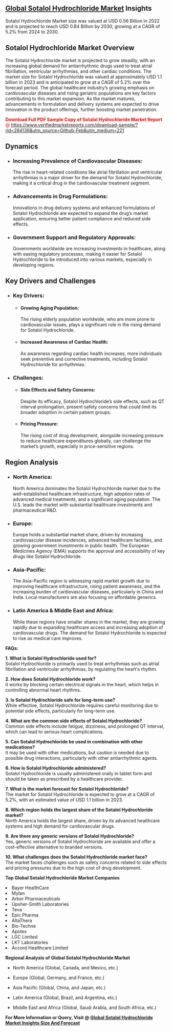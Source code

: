 <h2><a href="https://www.verifiedmarketreports.com/download-sample/?rid=284136&amp;utm_source=Github&amp;utm_medium=221" target="_blank">Global Sotalol Hydrochloride Market</a> Insights</h2><p>Sotalol Hydrochloride Market size was valued at USD 0.56 Billion in 2022 and is projected to reach USD 0.84 Billion by 2030, growing at a CAGR of 5.2% from 2024 to 2030.</p><p> <h2>Sotalol Hydrochloride Market Overview</h2> <p>The Sotalol Hydrochloride market is projected to grow steadily, with an increasing global demand for antiarrhythmic drugs used to treat atrial fibrillation, ventricular arrhythmias, and other cardiac conditions. The market size for Sotalol Hydrochloride was valued at approximately USD 1.1 billion in 2023 and is anticipated to grow at a CAGR of 5.2% over the forecast period. The global healthcare industry’s growing emphasis on cardiovascular diseases and rising geriatric populations are key factors contributing to this market expansion. As the market matures, advancements in formulation and delivery systems are expected to drive innovation in the product offerings, further boosting market penetration.</p> <p><p><span class=""><span style="color: #ff0000;"><strong>Download Full PDF Sample Copy of Sotalol Hydrochloride Market Report</strong> @ </span><a href="https://www.verifiedmarketreports.com/download-sample/?rid=284136&amp;utm_source=Github-Feb&amp;utm_medium=221" target="_blank">https://www.verifiedmarketreports.com/download-sample/?rid=284136&amp;utm_source=Github-Feb&amp;utm_medium=221</a></span></p></p> <h2>Dynamics</h2> <ul> <li><h3>Increasing Prevalence of Cardiovascular Diseases:</h3> The rise in heart-related conditions like atrial fibrillation and ventricular arrhythmias is a major driver for the demand for Sotalol Hydrochloride, making it a critical drug in the cardiovascular treatment segment.</li> <li><h3>Advancements in Drug Formulations:</h3> Innovations in drug delivery systems and enhanced formulations of Sotalol Hydrochloride are expected to expand the drug’s market application, ensuring better patient compliance and reduced side effects.</li> <li><h3>Government Support and Regulatory Approvals:</h3> Governments worldwide are increasing investments in healthcare, along with easing regulatory processes, making it easier for Sotalol Hydrochloride to be introduced into various markets, especially in developing regions.</li> </ul> <h2>Key Drivers and Challenges</h2> <ul> <li><h3>Key Drivers:</h3> <ul> <li><h4>Growing Aging Population:</h4> The rising elderly population worldwide, who are more prone to cardiovascular issues, plays a significant role in the rising demand for Sotalol Hydrochloride.</li> <li><h4>Increased Awareness of Cardiac Health:</h4> As awareness regarding cardiac health increases, more individuals seek preventive and corrective treatments, including Sotalol Hydrochloride for arrhythmias.</li> </ul> </li> <li><h3>Challenges:</h3> <ul> <li><h4>Side Effects and Safety Concerns:</h4> Despite its efficacy, Sotalol Hydrochloride’s side effects, such as QT interval prolongation, present safety concerns that could limit its broader adoption in certain patient groups.</li> <li><h4>Pricing Pressure:</h4> The rising cost of drug development, alongside increasing pressure to reduce healthcare expenditures globally, can challenge the market’s growth, especially in price-sensitive regions.</li> </ul> </li> </ul> <h2>Region Analysis</h2> <ul> <li><h3>North America:</h3> North America dominates the Sotalol Hydrochloride market due to the well-established healthcare infrastructure, high adoption rates of advanced medical treatments, and a significant aging population. The U.S. leads the market with substantial healthcare investments and pharmaceutical R&D.</li> <li><h3>Europe:</h3> Europe holds a substantial market share, driven by increasing cardiovascular disease incidences, advanced healthcare facilities, and growing government investments in public health. The European Medicines Agency (EMA) supports the approval and accessibility of key drugs like Sotalol Hydrochloride.</li> <li><h3>Asia-Pacific:</h3> The Asia-Pacific region is witnessing rapid market growth due to improving healthcare infrastructure, rising patient awareness, and the increasing burden of cardiovascular diseases, particularly in China and India. Local manufacturers are also focusing on affordable generics.</li> <li><h3>Latin America & Middle East and Africa:</h3> While these regions have smaller shares in the market, they are growing rapidly due to expanding healthcare access and increasing adoption of cardiovascular drugs. The demand for Sotalol Hydrochloride is expected to rise as medical care improves.</li> </ul> <p><b>FAQs:</b></p> <p><b>1. What is Sotalol Hydrochloride used for?</b><br> Sotalol Hydrochloride is primarily used to treat arrhythmias such as atrial fibrillation and ventricular arrhythmias, by regulating the heart's rhythm.</p> <p><b>2. How does Sotalol Hydrochloride work?</b><br> It works by blocking certain electrical signals in the heart, which helps in controlling abnormal heart rhythms.</p> <p><b>3. Is Sotalol Hydrochloride safe for long-term use?</b><br> While effective, Sotalol Hydrochloride requires careful monitoring due to potential side effects, particularly for long-term use.</p> <p><b>4. What are the common side effects of Sotalol Hydrochloride?</b><br> Common side effects include fatigue, dizziness, and prolonged QT interval, which can lead to serious heart complications.</p> <p><b>5. Can Sotalol Hydrochloride be used in combination with other medications?</b><br> It may be used with other medications, but caution is needed due to possible drug interactions, particularly with other antiarrhythmic agents.</p> <p><b>6. How is Sotalol Hydrochloride administered?</b><br> Sotalol Hydrochloride is usually administered orally in tablet form and should be taken as prescribed by a healthcare provider.</p> <p><b>7. What is the market forecast for Sotalol Hydrochloride?</b><br> The market for Sotalol Hydrochloride is expected to grow at a CAGR of 5.2%, with an estimated value of USD 1.1 billion in 2023.</p> <p><b>8. Which region holds the largest share of the Sotalol Hydrochloride market?</b><br> North America holds the largest share, driven by its advanced healthcare systems and high demand for cardiovascular drugs.</p> <p><b>9. Are there any generic versions of Sotalol Hydrochloride?</b><br> Yes, generic versions of Sotalol Hydrochloride are available and offer a cost-effective alternative to branded versions.</p> <p><b>10. What challenges does the Sotalol Hydrochloride market face?</b><br> The market faces challenges such as safety concerns related to side effects and pricing pressures due to the high cost of drug development.</p> </p><p><strong>Top Global Sotalol Hydrochloride Market Companies</strong></p><div data-test-id=""><p><li>Bayer HealthCare</li><li> Mylan</li><li> Arbor Pharmaceuticals</li><li> Upsher-Smith Laboratories</li><li> Teva</li><li> Epic Pharma</li><li> AltaThera</li><li> Bio-Techne</li><li> Apotex</li><li> LGC Limited</li><li> LKT Laboratories</li><li> Accord Healthcare Limited</li></p><div><strong>Regional Analysis of&nbsp;Global Sotalol Hydrochloride Market</strong></div><ul><li dir="ltr"><p dir="ltr">North America&nbsp;(Global, Canada, and Mexico, etc.)</p></li><li dir="ltr"><p dir="ltr">Europe (Global, Germany, and France, etc.)</p></li><li dir="ltr"><p dir="ltr">Asia Pacific&nbsp;(Global, China, and Japan, etc.)</p></li><li dir="ltr"><p dir="ltr">Latin America&nbsp;(Global, Brazil, and Argentina, etc.)</p></li><li dir="ltr">Middle East and Africa&nbsp;(Global, Saudi Arabia, and South Africa, etc.)</li></ul><p><strong>For More Information or Query, Visit @&nbsp;</strong><strong><a href="https://www.verifiedmarketreports.com/product/sotalol-hydrochloride-market/?utm_source=Github&amp;utm_medium=221" target="_blank">Global Sotalol Hydrochloride Market Insights Size And Forecast</a></strong></p></div>
